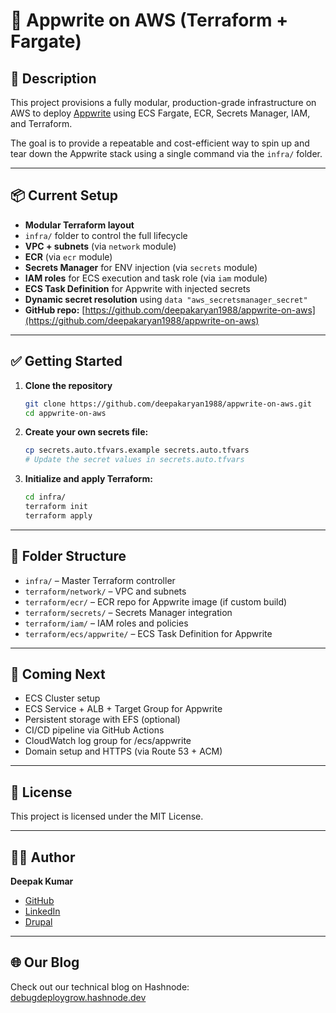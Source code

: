 # 🧱 Appwrite on AWS (Terraform + Fargate)

## 📝 Description
This project provisions a fully modular, production-grade infrastructure on AWS to deploy [Appwrite](https://appwrite.io/) using ECS Fargate, ECR, Secrets Manager, IAM, and Terraform.

The goal is to provide a repeatable and cost-efficient way to spin up and tear down the Appwrite stack using a single command via the `infra/` folder.

---

## 📦 Current Setup

- **Modular Terraform layout**
- `infra/` folder to control the full lifecycle
- **VPC + subnets** (via `network` module)
- **ECR** (via `ecr` module)
- **Secrets Manager** for ENV injection (via `secrets` module)
- **IAM roles** for ECS execution and task role (via `iam` module)
- **ECS Task Definition** for Appwrite with injected secrets
- **Dynamic secret resolution** using `data "aws_secretsmanager_secret"`
- **GitHub repo:** [https://github.com/deepakaryan1988/appwrite-on-aws](https://github.com/deepakaryan1988/appwrite-on-aws)

---

## ✅ Getting Started

1. **Clone the repository**
   ```bash
   git clone https://github.com/deepakaryan1988/appwrite-on-aws.git
   cd appwrite-on-aws
   ```
2. **Create your own secrets file:**
   ```bash
   cp secrets.auto.tfvars.example secrets.auto.tfvars
   # Update the secret values in secrets.auto.tfvars
   ```
3. **Initialize and apply Terraform:**
   ```bash
   cd infra/
   terraform init
   terraform apply
   ```

---

## 📁 Folder Structure

- `infra/` – Master Terraform controller
- `terraform/network/` – VPC and subnets
- `terraform/ecr/` – ECR repo for Appwrite image (if custom build)
- `terraform/secrets/` – Secrets Manager integration
- `terraform/iam/` – IAM roles and policies
- `terraform/ecs/appwrite/` – ECS Task Definition for Appwrite

---

## 🚀 Coming Next

- ECS Cluster setup
- ECS Service + ALB + Target Group for Appwrite
- Persistent storage with EFS (optional)
- CI/CD pipeline via GitHub Actions
- CloudWatch log group for /ecs/appwrite
- Domain setup and HTTPS (via Route 53 + ACM)

---

## 📄 License
This project is licensed under the MIT License.

---

## 👨‍💻 Author
**Deepak Kumar**

- [GitHub](https://github.com/deepakaryan1988)
- [LinkedIn](https://www.linkedin.com/in/deepakaryan1988/)
- [Drupal](https://www.drupal.org/u/deepakaryan1988)

---

## 🌐 Our Blog
Check out our technical blog on Hashnode: [debugdeploygrow.hashnode.dev](https://debugdeploygrow.hashnode.dev)
